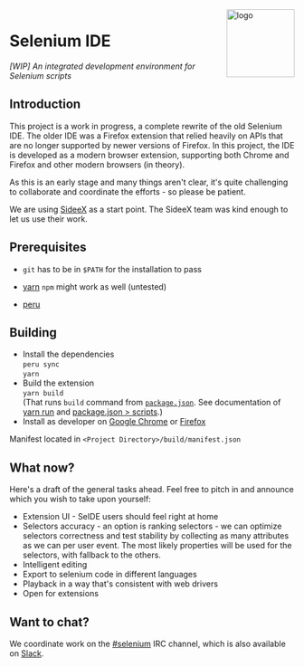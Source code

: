 <img src="src/icons/icon.png" alt="logo" height="120" align="right" />

# Selenium IDE

_[WIP] An integrated development environment for Selenium scripts_

## Introduction

This project is a work in progress, a complete rewrite of the old Selenium IDE.
The older IDE was a Firefox extension that relied heavily on APIs that are no longer supported by newer versions of Firefox.
In this project, the IDE is developed as a modern browser extension, supporting both Chrome and Firefox and other modern browsers (in theory).

As this is an early stage and many things aren't clear, it's quite challenging to collaborate and coordinate the efforts - so please be patient.

We are using [SideeX](http://sideex.org/) as a start point. The SideeX team was kind enough to let us use their work.

## Prerequisites

- `git` has to be in `$PATH` for the installation to pass

- [yarn](https://yarnpkg.com/en/docs/install) `npm` might work as well (untested)

- [peru](https://github.com/buildinspace/peru#installation)

## Building

- Install the dependencies  
```peru sync```  
```yarn```
- Build the extension  
```yarn build``` <br>(That runs `build` command from [`package.json`](./package.json). See documentation of [yarn run](https://yarnpkg.com/en/docs/cli/run) and [package.json > scripts](https://yarnpkg.com/en/docs/package-json#toc-scripts).)
- Install as developer on [Google Chrome](https://developer.chrome.com/extensions/getstarted#unpacked) or [Firefox](https://developer.mozilla.org/en-US/Add-ons/WebExtensions/Temporary_Installation_in_Firefox)  

Manifest located in `<Project Directory>/build/manifest.json`

## What now?

Here's a draft of the general tasks ahead. Feel free to pitch in and announce which you wish to take upon yourself:

* Extension UI - SeIDE users should feel right at home
* Selectors accuracy - an option is ranking selectors - we can optimize selectors correctness and test stability by collecting as many attributes as we can per user event. The most likely properties will be used for the selectors, with fallback to the others.
* Intelligent editing
* Export to selenium code in different languages
* Playback in a way that's consistent with web drivers
* Open for extensions

## Want to chat?

We coordinate work on the [#selenium](irc://freenode.net/selenium) IRC
channel, which is also available on
[Slack](https://seleniumhq.herokuapp.com).

